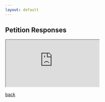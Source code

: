 ```yaml
---
layout: default
---
```


## Petition Responses

<iframe src="https://docs.google.com/spreadsheets/d/1adIFo9MERiQnVYAxweAY7JCWhnpR2XRNuksAsVlIC78/pubhtml?gid=720184588&amp;single=true&amp;widget=true&amp;headers=false"></iframe>

[back](./)
